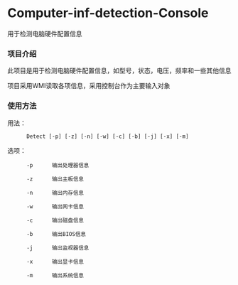 # Computer-inf-detection-Console
用于检测电脑硬件配置信息

### 项目介绍

此项目是用于检测电脑硬件配置信息，如型号，状态，电压，频率和一些其他信息

项目采用WMI读取各项信息，采用控制台作为主要输入对象

### 使用方法

用法：    

          Detect [-p] [-z] [-n] [-w] [-c] [-b] [-j] [-x] [-m]



选项：    

          -p      输出处理器信息

          -z      输出主板信息
          
          -n      输出内存信息
          
          -w      输出网卡信息
          
          -c      输出磁盘信息
          
          -b      输出BIOS信息
          
          -j      输出监视器信息
          
          -x      输出显卡信息
          
          -m      输出系统信息
          
